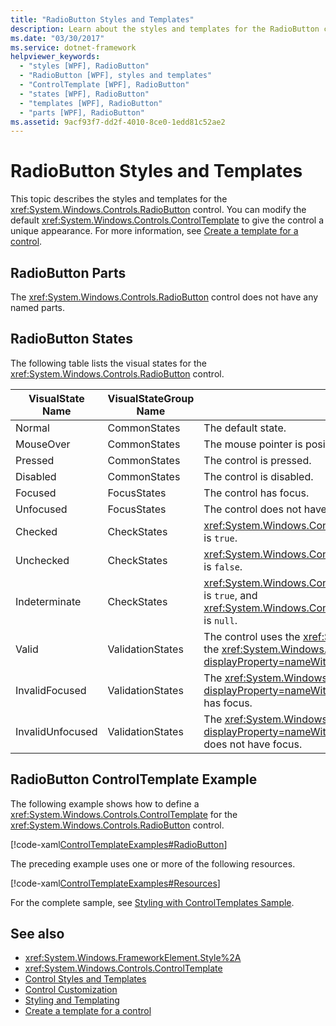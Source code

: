 ```yaml
---
title: "RadioButton Styles and Templates"
description: Learn about the styles and templates for the RadioButton control allowing you to modify the default ControlTemplate to give the control a unique appearance.
ms.date: "03/30/2017"
ms.service: dotnet-framework
helpviewer_keywords: 
  - "styles [WPF], RadioButton"
  - "RadioButton [WPF], styles and templates"
  - "ControlTemplate [WPF], RadioButton"
  - "states [WPF], RadioButton"
  - "templates [WPF], RadioButton"
  - "parts [WPF], RadioButton"
ms.assetid: 9acf93f7-dd2f-4010-8ce0-1edd81c52ae2
---
```

# RadioButton Styles and Templates

This topic describes the styles and templates for the <xref:System.Windows.Controls.RadioButton> control. You can modify the default <xref:System.Windows.Controls.ControlTemplate> to give the control a unique appearance. For more information, see [Create a template for a control](how-to-create-apply-template.md).

## RadioButton Parts

The <xref:System.Windows.Controls.RadioButton> control does not have any named parts.

## RadioButton States

The following table lists the visual states for the <xref:System.Windows.Controls.RadioButton> control.

|VisualState Name|VisualStateGroup Name|Description|
|----------------------|---------------------------|-----------------|
|Normal|CommonStates|The default state.|
|MouseOver|CommonStates|The mouse pointer is positioned over the control.|
|Pressed|CommonStates|The control is pressed.|
|Disabled|CommonStates|The control is disabled.|
|Focused|FocusStates|The control has focus.|
|Unfocused|FocusStates|The control does not have focus.|
|Checked|CheckStates|<xref:System.Windows.Controls.Primitives.ToggleButton.IsChecked%2A> is `true`.|
|Unchecked|CheckStates|<xref:System.Windows.Controls.Primitives.ToggleButton.IsChecked%2A> is `false`.|
|Indeterminate|CheckStates|<xref:System.Windows.Controls.Primitives.ToggleButton.IsThreeState%2A> is `true`, and <xref:System.Windows.Controls.Primitives.ToggleButton.IsChecked%2A> is `null`.|
|Valid|ValidationStates|The control uses the <xref:System.Windows.Controls.Validation> class and the <xref:System.Windows.Controls.Validation.HasError%2A?displayProperty=nameWithType> attached property is `false`.|
|InvalidFocused|ValidationStates|The <xref:System.Windows.Controls.Validation.HasError%2A?displayProperty=nameWithType> attached property is `true` has the control has focus.|
|InvalidUnfocused|ValidationStates|The <xref:System.Windows.Controls.Validation.HasError%2A?displayProperty=nameWithType> attached property is `true` has the control does not have focus.|

## RadioButton ControlTemplate Example

The following example shows how to define a <xref:System.Windows.Controls.ControlTemplate> for the <xref:System.Windows.Controls.RadioButton> control.

[!code-xaml[ControlTemplateExamples#RadioButton](~/samples/snippets/csharp/VS_Snippets_Wpf/ControlTemplateExamples/CS/resources/radiobutton.xaml#radiobutton)]

The preceding example uses one or more of the following resources.

[!code-xaml[ControlTemplateExamples#Resources](~/samples/snippets/csharp/VS_Snippets_Wpf/ControlTemplateExamples/CS/resources/shared.xaml#resources)]

For the complete sample, see [Styling with ControlTemplates Sample](https://github.com/Microsoft/WPF-Samples/tree/master/Styles%20&%20Templates/IntroToStylingAndTemplating).

## See also

- <xref:System.Windows.FrameworkElement.Style%2A>
- <xref:System.Windows.Controls.ControlTemplate>
- [Control Styles and Templates](control-styles-and-templates.md)
- [Control Customization](control-customization.md)
- [Styling and Templating](styles-templates-overview.md)
- [Create a template for a control](how-to-create-apply-template.md)
